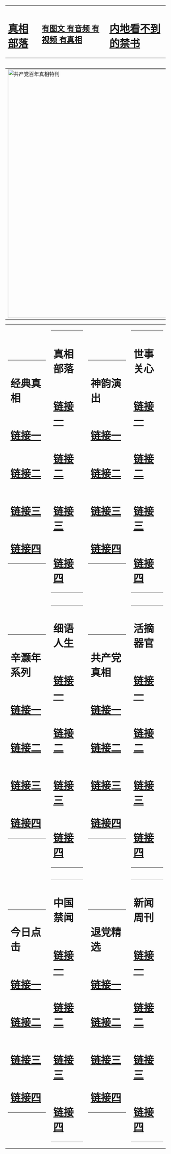 <table><tr><td><H1><a href="http://t.cn/RXDtj8I">真相部落</a></H1></td><td><H2><a href="http://t.cn/RXHgL7d">有图文 有音频 有视频 有真相</a></H2><td><H1><a href="http://t.cn/RXHgyGw"> 内地看不到的禁书</a></H1></td></table><table><table><tr><td><a href="http://t.cn/Rab20Kz"><img src="http://3599.f83.fawasblog.com/zx/bngcd/gcdbnzx.jpg" width="780"  border="0" alt="共产党百年真相特刊"></a></td></tr></table><table><tr><td><table><tr><td ><h1>经典真相</h1></td></tr><tr><td><h1>  <a href="http://t.cn/RXDtjQz" target=_blank>链接一</a>  </h1></td></tr><tr><td><h1>  <a href="http://t.cn/RXEja7P" target=_blank>链接二</a>  </h1></td></tr><tr><td><h1>  <a href="http://t.cn/RabL7IE" target=_blank>链接三</a>  </h1></td></tr><tr><td><h1>  <a href="http://po.st/8ucAXW" target=_blank>链接四</a>  </h1></td></tr></table></td><td><table><tr><td ><h1>真相部落</h1></td></tr><tr><td><h1>  <a href="http://t.cn/RXEjjgE" target=_blank>链接一</a>  </h1></td></tr><tr><td><h1>  <a href="http://t.cn/RabL7BM" target=_blank>链接二</a>  </h1></td></tr><tr><td><h1>  <a href="http://po.st/r1K8cQ" target=_blank>链接三</a>  </h1></td></tr><tr><td><h1>  <a href="http://po.st/FwdDeE" target=_blank>链接四</a>  </h1></td></tr></table></td><td><table><tr><td ><h1>神韵演出</h1></td></tr><tr><td><h1>  <a href="http://t.cn/RXDthKr" target=_blank>链接一</a>  </h1></td></tr><tr><td><h1>  <a href="http://t.cn/RXDtzDE" target=_blank>链接二</a>  </h1></td></tr><tr><td><h1>  <a href="http://po.st/h5ME5f" target=_blank>链接三</a>  </h1></td></tr><tr><td><h1>  <a href="http://t.cn/Rab2CQU" target=_blank>链接四</a>  </h1></td></tr></table></td><td><table><tr><td ><h1>世事关心</h1></td></tr><tr><td><h1>  <a href="http://t.cn/RXEj9q6" target=_blank>链接一</a>  </h1></td></tr><tr><td><h1>  <a href="http://t.cn/RXEjFDJ" target=_blank>链接二</a>  </h1></td></tr><tr><td><h1>  <a href="http://po.st/7hNfgT" target=_blank>链接三</a>  </h1></td></tr><tr><td><h1>  <a href="http://t.cn/RXDthsM" target=_blank>链接四</a>  </h1></td></tr></table></td></tr><tr><td><table><tr><td ><h1>辛灏年系列</h1></td></tr><tr><td><h1>  <a href="http://t.cn/RXHgyUn" target=_blank>链接一</a>  </h1></td></tr><tr><td><h1>  <a href="http://t.cn/RXEjHbi" target=_blank>链接二</a>  </h1></td></tr><tr><td><h1>  <a href="http://po.st/1wGfDF" target=_blank>链接三</a>  </h1></td></tr><tr><td><h1>  <a href="http://po.st/j2gtCH" target=_blank>链接四</a>  </h1></td></tr></table></td><td><table><tr><td ><h1>细语人生</h1></td></tr><tr><td><h1>  <a href="http://t.cn/RabLwAH" target=_blank>链接一</a>  </h1></td></tr><tr><td><h1>  <a href="http://t.cn/RXEjHRt" target=_blank>链接二</a>  </h1></td></tr><tr><td><h1>  <a href="http://po.st/7wecbk" target=_blank>链接三</a>  </h1></td></tr><tr><td><h1>  <a href="http://po.st/07fAXW" target=_blank>链接四</a>  </h1></td></tr></table></td><td><table><tr><td ><h1>共产党真相</h1></td></tr><tr><td><h1>  <a href="http://t.cn/Rab20Kz" target=_blank>链接一</a>  </h1></td></tr><tr><td><h1>  <a href="http://t.cn/RXkzOgL" target=_blank>链接二</a>  </h1></td></tr><tr><td><h1>  <a href="http://t.cn/RXHg5MN" target=_blank>链接三</a>  </h1></td></tr><tr><td><h1>  <a href="http://po.st/Z8CnbY" target=_blank>链接四</a>  </h1></td></tr></table></td><td><table><tr><td ><h1>活摘器官</h1></td></tr><tr><td><h1>  <a href="http://t.cn/RabLAgD" target=_blank>链接一</a>  </h1></td></tr><tr><td><h1>  <a href="http://t.cn/RXHg5rR" target=_blank>链接二</a>  </h1></td></tr><tr><td><h1>  <a href="http://t.cn/Ra25wsR" target=_blank>链接三</a>  </h1></td></tr><tr><td><h1>  <a href="http://po.st/Icpjsj" target=_blank>链接四</a>  </h1></td></tr></table></td></tr><tr><td><table><tr><td ><h1>今日点击</h1></td></tr><tr><td><h1>  <a href="http://t.cn/RXEju91" target=_blank>链接一</a>  </h1></td></tr><tr><td><h1>  <a href="http://t.cn/Ra25AC8" target=_blank>链接二</a>  </h1></td></tr><tr><td><h1>  <a href="http://t.cn/RabL2Q0" target=_blank>链接三</a>  </h1></td></tr><tr><td><h1>  <a href="http://po.st/8bQtiz" target=_blank>链接四</a>  </h1></td></tr></table></td><td><table><tr><td ><h1>中国禁闻</h1></td></tr><tr><td><h1>  <a href="http://t.cn/RXHg4Ay" target=_blank>链接一</a>  </h1></td></tr><tr><td><h1>  <a href="http://t.cn/RabLLGe" target=_blank>链接二</a>  </h1></td></tr><tr><td><h1>  <a href="http://po.st/YnotoW" target=_blank>链接三</a>  </h1></td></tr><tr><td><h1>  <a href="http://po.st/hjptAy" target=_blank>链接四</a>  </h1></td></tr></table></td><td><table><tr><td ><h1>退党精选</h1></td></tr><tr><td><h1>  <a href="http://t.cn/RabLLEf" target=_blank>链接一</a>  </h1></td></tr><tr><td><h1>  <a href="http://t.cn/RXHg4pY" target=_blank>链接二</a>  </h1></td></tr><tr><td><h1>  <a href="http://po.st/sC3Jl5" target=_blank>链接三</a>  </h1></td></tr><tr><td><h1>  <a href="http://t.cn/RabLyyB" target=_blank>链接四</a>  </h1></td></tr></table></td><td><table><tr><td ><h1>新闻周刊</h1></td></tr><tr><td><h1>  <a href="http://t.cn/RazRQQ0" target=_blank>链接一</a>  </h1></td></tr><tr><td><h1>  <a href="http://t.cn/RXEjgcJ" target=_blank>链接二</a>  </h1></td></tr><tr><td><h1>  <a href="http://po.st/igUpKT" target=_blank>链接三</a>  </h1></td></tr><tr><td><h1>  <a href="http://t.cn/RazRQR4" target=_blank>链接四</a>  </h1></td></tr></table></td></tr></table>

